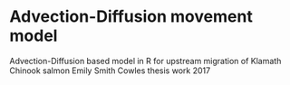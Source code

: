 # Advection-Diffusion movement model
Advection-Diffusion based model in R for upstream migration of Klamath Chinook salmon
Emily Smith Cowles thesis work 2017
